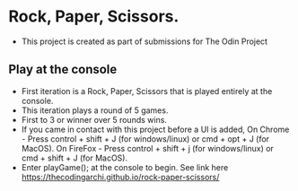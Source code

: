 # Rock, Paper, Scissors.
- This project is created as part of submissions for The Odin Project

## Play at the console
- First iteration is a Rock, Paper, Scissors that is played entirely at the console.
- This iteration plays a round of 5 games.
- First to 3 or winner over 5 rounds wins.
- If you came in contact with this project before a UI is added, On Chrome - Press control + shift + J (for windows/linux) or cmd + opt + J (for MacOS). On FireFox - Press control + shift + j (for windows/linux) or cmd + shift + J (for MacOS).
- Enter playGame(); at the console to begin.
See link here https://thecodingarchi.github.io/rock-paper-scissors/